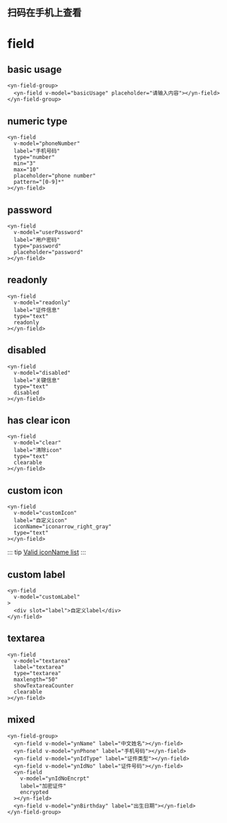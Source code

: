 <demo-mobile location="https://ui.dullar.xyz/earth/#/field"></demo-mobile>
## 扫码在手机上查看
<cli-qrcode name="field"></cli-qrcode>
# field

## basic usage
```vue
<yn-field-group>
  <yn-field v-model="basicUsage" placeholder="请输入内容"></yn-field>
</yn-field-group>
```

## numeric type
```vue
<yn-field
  v-model="phoneNumber"
  label="手机号码"
  type="number"
  min="3"
  max="10"
  placeholder="phone number"
  pattern="[0-9]*"
></yn-field>
```

## password
```vue
<yn-field
  v-model="userPassword"
  label="用户密码"
  type="password"
  placeholder="password"
></yn-field>
```

## readonly
```vue
<yn-field
  v-model="readonly"
  label="证件信息"
  type="text"
  readonly
></yn-field>
```
## disabled
```vue
<yn-field
  v-model="disabled"
  label="关键信息"
  type="text"
  disabled
></yn-field>
```
## has clear icon
```vue
<yn-field
  v-model="clear"
  label="清除icon"
  type="text"
  clearable
></yn-field>
```

## custom icon
```vue
<yn-field
  v-model="customIcon"
  label="自定义icon"
  iconName="iconarrow_right_gray"
  type="text"
></yn-field>
```

::: tip
[Valid iconName list](../yui/iconfont.md) 
:::


## custom label
```vue
<yn-field
  v-model="customLabel"
>
  <div slot="label">自定义label</div>
</yn-field>
```

## textarea
```vue
<yn-field
  v-model="textarea"
  label="textarea"
  type="textarea"
  maxlength="50"
  showTextareaCounter
  clearable
></yn-field>
```

## mixed
```vue
<yn-field-group>
  <yn-field v-model="ynName" label="中文姓名"></yn-field>
  <yn-field v-model="ynPhone" label="手机号码"></yn-field>
  <yn-field v-model="ynIdType" label="证件类型"></yn-field>
  <yn-field v-model="ynIdNo" label="证件号码"></yn-field>
  <yn-field
    v-model="ynIdNoEncrpt"
    label="加密证件"
    encrypted
  ></yn-field>
  <yn-field v-model="ynBirthday" label="出生日期"></yn-field>
</yn-field-group>
```
